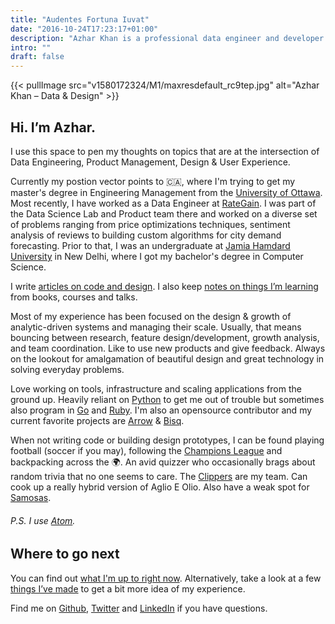 ```yaml
---
title: "Audentes Fortuna Iuvat"
date: "2016-10-24T17:23:17+01:00"
description: "Azhar Khan is a professional data engineer and developer from Ottawa, ON. Read technical articles and notes on design and code."
intro: ""
draft: false
---
```


{{< pullImage src="v1580172324/M1/maxresdefault_rc9tep.jpg" alt="Azhar Khan – Data & Design" >}}


## Hi. I’m Azhar.

I use this space to pen my thoughts on topics that are at the intersection of Data Engineering, Product Management, Design & User Experience.

Currently my postion vector points to 🇨🇦, where I'm trying to get my master's degree in Engineering Management from the [University of Ottawa](https://www.uottawa.ca/en). Most recently, I have worked as a Data Engineer at [RateGain](https://rategain.com). I was part of the Data Science Lab and Product team there and worked on a diverse set of problems ranging from price optimizations techniques, sentiment analysis of reviews to building custom algorithms for city demand forecasting. Prior to that, I was an undergraduate at [Jamia Hamdard University](https://en.wikipedia.org/wiki/Jamia_Hamdard) in New Delhi, where I got my bachelor's degree in Computer Science.

I write [articles on code and design](/articles/). I also keep [notes on things I’m learning](/notes/) from books, courses and talks.

Most of my experience has been focused on the design & growth of analytic-driven systems and managing their scale. Usually, that means bouncing between research, feature design/development, growth analysis, and team coordination. Like to use new products and give feedback. Always on the lookout for amalgamation of beautiful design and great technology in solving everyday problems.

Love working on tools, infrastructure and scaling applications from the ground up. Heavily reliant on [Python](https://www.python.org) to get me out of trouble but sometimes also program in [Go](https://golang.org) and [Ruby](https://www.ruby-lang.org). I'm also an opensource contributor and my current favorite projects are [Arrow](https://arrow.apache.org) & [Bisq](https://bisq.network/).

When not writing code or building design prototypes, I can be found playing football (soccer if you may), following the [Champions League](https://www.uefa.com) and backpacking across the 🌍. An avid quizzer who occasionally brags about random trivia that no one seems to care. The [Clippers](https://www.nba.com/clippers/) are my team. Can cook up a really hybrid version of Aglio E Olio. Also have a weak spot for [Samosas](https://en.wikipedia.org/wiki/Samosa).

###### P.S. I use [Atom](https://atom.io).

## Where to go next

You can find out [what I'm up to right now](/now/). Alternatively, take a look at a few [things I’ve made](/things/) to get a bit more idea of my experience.

Find me on [Github](https://github.com/XOR97), [Twitter](https://twitter.com/AzharCan) and [LinkedIn](https://www.linkedin.com/in/azhar93/) if you have questions.

